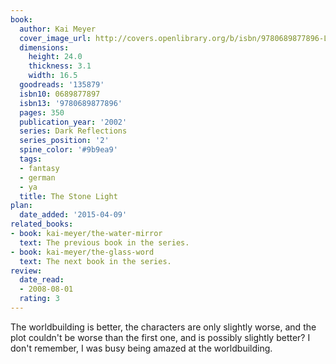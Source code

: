 ```yaml
---
book:
  author: Kai Meyer
  cover_image_url: http://covers.openlibrary.org/b/isbn/9780689877896-L.jpg
  dimensions:
    height: 24.0
    thickness: 3.1
    width: 16.5
  goodreads: '135879'
  isbn10: 0689877897
  isbn13: '9780689877896'
  pages: 350
  publication_year: '2002'
  series: Dark Reflections
  series_position: '2'
  spine_color: '#9b9ea9'
  tags:
  - fantasy
  - german
  - ya
  title: The Stone Light
plan:
  date_added: '2015-04-09'
related_books:
- book: kai-meyer/the-water-mirror
  text: The previous book in the series.
- book: kai-meyer/the-glass-word
  text: The next book in the series.
review:
  date_read:
  - 2008-08-01
  rating: 3
---
```


The worldbuilding is better, the characters are only slightly worse, and the plot couldn't be worse than the first one,
and is possibly slightly better? I don't remember, I was busy being amazed at the worldbuilding.
